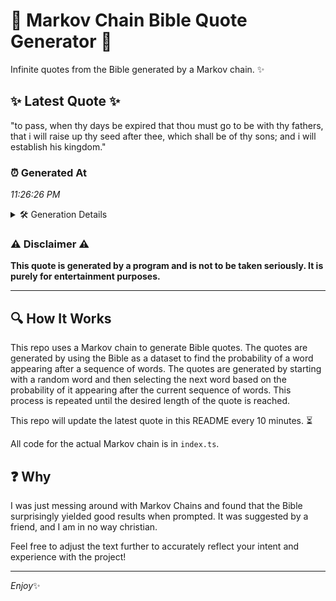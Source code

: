 # 📖 Markov Chain Bible Quote Generator 📖

Infinite quotes from the Bible generated by a Markov chain. ✨

## ✨ Latest Quote ✨
"to pass, when thy days be expired that thou must go to be with thy fathers, that i will raise up thy seed after thee, which shall be of thy sons; and i will establish his kingdom."

### ⏰ Generated At
*11:26:26 PM*

<details>
    <summary>🛠️ Generation Details</summary>
    <p>
        <strong>🌱 Seed:</strong> to<br>
        <strong>🔄 Iterations:</strong> 36<br>
        <strong>📜 Context History:</strong><br>[ to ]: pass,<br>[ to, pass, ]: when<br>[ to, pass,, when ]: thy<br>[ to, pass,, when, thy ]: days<br>[ to, pass,, when, thy, days ]: be<br>[ to, pass,, when, thy, days, be ]: expired<br>[ pass,, when, thy, days, be, expired ]: that<br>[ when, thy, days, be, expired, that ]: thou<br>[ thy, days, be, expired, that, thou ]: must<br>[ days, be, expired, that, thou, must ]: go<br>[ be, expired, that, thou, must, go ]: to<br>[ expired, that, thou, must, go, to ]: be<br>[ that, thou, must, go, to, be ]: with<br>[ thou, must, go, to, be, with ]: thy<br>[ must, go, to, be, with, thy ]: fathers,<br>[ go, to, be, with, thy, fathers, ]: that<br>[ to, be, with, thy, fathers,, that ]: i<br>[ be, with, thy, fathers,, that, i ]: will<br>[ with, thy, fathers,, that, i, will ]: raise<br>[ thy, fathers,, that, i, will, raise ]: up<br>[ fathers,, that, i, will, raise, up ]: thy<br>[ that, i, will, raise, up, thy ]: seed<br>[ i, will, raise, up, thy, seed ]: after<br>[ will, raise, up, thy, seed, after ]: thee,<br>[ raise, up, thy, seed, after, thee, ]: which<br>[ up, thy, seed, after, thee,, which ]: shall<br>[ thy, seed, after, thee,, which, shall ]: be<br>[ seed, after, thee,, which, shall, be ]: of<br>[ after, thee,, which, shall, be, of ]: thy<br>[ thee,, which, shall, be, of, thy ]: sons;<br>[ which, shall, be, of, thy, sons; ]: and<br>[ shall, be, of, thy, sons;, and ]: i<br>[ be, of, thy, sons;, and, i ]: will<br>[ of, thy, sons;, and, i, will ]: establish<br>[ thy, sons;, and, i, will, establish ]: his<br>[ sons;, and, i, will, establish, his ]: kingdom.<br>
    </p>
</details>

### ⚠️ Disclaimer ⚠️
**This quote is generated by a program and is not to be taken seriously. It is purely for entertainment purposes.**

---

## 🔍 How It Works

This repo uses a Markov chain to generate Bible quotes. The quotes are generated by using the Bible as a dataset to find the probability of a word appearing after a sequence of words. The quotes are generated by starting with a random word and then selecting the next word based on the probability of it appearing after the current sequence of words. This process is repeated until the desired length of the quote is reached.

This repo will update the latest quote in this README every 10 minutes. ⏳

All code for the actual Markov chain is in `index.ts`.

## ❓ Why

I was just messing around with Markov Chains and found that the Bible surprisingly yielded good results when prompted. 
It was suggested by a friend, and I am in no way christian.

Feel free to adjust the text further to accurately reflect your intent and experience with the project!

---

*Enjoy*✨
